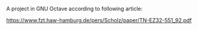 A project in GNU Octave according to following article:

https://www.fzt.haw-hamburg.de/pers/Scholz/paper/TN-EZ32-551_92.pdf
